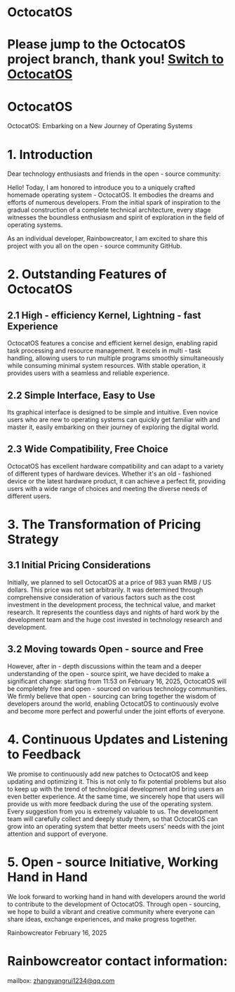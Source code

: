 # OctocatOS
# Please jump to the OctocatOS project branch, thank you! [Switch to OctocatOS](https://github.com/Rainbowcreator/OctocatOS/OctocatOS)
# OctocatOS
OctocatOS: Embarking on a New Journey of Operating Systems
 
# 1. Introduction
 
Dear technology enthusiasts and friends in the open - source community:
 
Hello! Today, I am honored to introduce you to a uniquely crafted homemade operating system - OctocatOS. It embodies the dreams and efforts of numerous developers. From the initial spark of inspiration to the gradual construction of a complete technical architecture, every stage witnesses the boundless enthusiasm and spirit of exploration in the field of operating systems.
 
As an individual developer, Rainbowcreator, I am excited to share this project with you all on the open - source community GitHub.
 
# 2. Outstanding Features of OctocatOS
 

## 2.1 High - efficiency Kernel, Lightning - fast Experience
 
OctocatOS features a concise and efficient kernel design, enabling rapid task processing and resource management. It excels in multi - task handling, allowing users to run multiple programs smoothly simultaneously while consuming minimal system resources. With stable operation, it provides users with a seamless and reliable experience.
 
## 2.2 Simple Interface, Easy to Use
 
Its graphical interface is designed to be simple and intuitive. Even novice users who are new to operating systems can quickly get familiar with and master it, easily embarking on their journey of exploring the digital world.
 
## 2.3 Wide Compatibility, Free Choice
 
OctocatOS has excellent hardware compatibility and can adapt to a variety of different types of hardware devices. Whether it's an old - fashioned device or the latest hardware product, it can achieve a perfect fit, providing users with a wide range of choices and meeting the diverse needs of different users.
 
# 3. The Transformation of Pricing Strategy
 
## 3.1 Initial Pricing Considerations
 
Initially, we planned to sell OctocatOS at a price of 983 yuan RMB / US dollars. This price was not set arbitrarily. It was determined through comprehensive consideration of various factors such as the cost investment in the development process, the technical value, and market research. It represents the countless days and nights of hard work by the development team and the huge cost invested in technology research and development.
 
## 3.2 Moving towards Open - source and Free
 
However, after in - depth discussions within the team and a deeper understanding of the open - source spirit, we have decided to make a significant change: starting from 11:53 on February 16, 2025, OctocatOS will be completely free and open - sourced on various technology communities. We firmly believe that open - sourcing can bring together the wisdom of developers around the world, enabling OctocatOS to continuously evolve and become more perfect and powerful under the joint efforts of everyone.
 
# 4. Continuous Updates and Listening to Feedback
 
We promise to continuously add new patches to OctocatOS and keep updating and optimizing it. This is not only to fix potential problems but also to keep up with the trend of technological development and bring users an even better experience. At the same time, we sincerely hope that users will provide us with more feedback during the use of the operating system. Every suggestion from you is extremely valuable to us. The development team will carefully collect and deeply study them, so that OctocatOS can grow into an operating system that better meets users' needs with the joint attention and support of everyone.
 
# 5. Open - source Initiative, Working Hand in Hand
 
We look forward to working hand in hand with developers around the world to contribute to the development of OctocatOS. Through open - sourcing, we hope to build a vibrant and creative community where everyone can share ideas, exchange experiences, and make progress together.
 
Rainbowcreator
February 16, 2025
# Rainbowcreator contact information:
mailbox: zhangyangrui1234@qq.com
